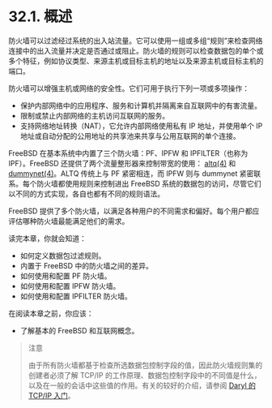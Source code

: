 # 32.1. 概述

防火墙可以过滤经过系统的出入站流量。它可以使用一组或多组“规则”来检查网络连接中的出入流量并决定是否通过或阻止。防火墙的规则可以检查数据包的单个或多个特征，例如协议类型、来源主机或目标主机的地址以及来源主机或目标主机的端口。

防火墙可以增强主机或网络的安全性。它们可用于执行下列一项或多项操作：

- 保护内部网络中的应用程序、服务和计算机并隔离来自互联网中的有害流量。
- 限制或禁止内部网络的主机访问互联网的服务。
- 支持网络地址转换（NAT），它允许内部网络使用私有 IP 地址，并使用单个 IP 地址或自动分配的公用地址的共享池来共享与公用互联网的单个连接。

FreeBSD 在基本系统中内置了三个防火墙：PF、IPFW 和 IPFILTER（也称为 IPF）。FreeBSD 还提供了两个流量整形器来控制带宽的使用： [altq(4)](https://www.freebsd.org/cgi/man.cgi?query=altq&sektion=4&format=html) 和 [dummynet(4)](https://www.freebsd.org/cgi/man.cgi?query=dummynet&sektion=4&format=html)。ALTQ 传统上与 PF 紧密相连，而 IPFW 则与 dummynet 紧密联系。每个防火墙都使用规则来控制进出 FreeBSD 系统的数据包的访问，尽管它们以不同的方式实现，各自也都有不同的规则语法。

FreeBSD 提供了多个防火墙，以满足各种用户的不同需求和偏好。每个用户都应评估哪种防火墙最能满足他们的需求。

读完本章，你就会知道：

- 如何定义数据包过滤规则。
- 内置于 FreeBSD 中的防火墙之间的差异。
- 如何使用和配置 PF 防火墙。
- 如何使用和配置 IPFW 防火墙。
- 如何使用和配置 IPFILTER 防火墙。

在阅读本章之前，你应该：

- 了解基本的 FreeBSD 和互联网概念。

>注意 
>
>由于所有防火墙都基于检查所选数据包控制字段的值，因此防火墙规则集的创建者必须了解 TCP/IP 的工作原理、数据包控制字段中的不同值是什么，以及在一般的会话中这些值的作用。有关的较好的介绍，请参阅 [Daryl 的 TCP/IP 入门](http://www.ipprimer.com/)。
